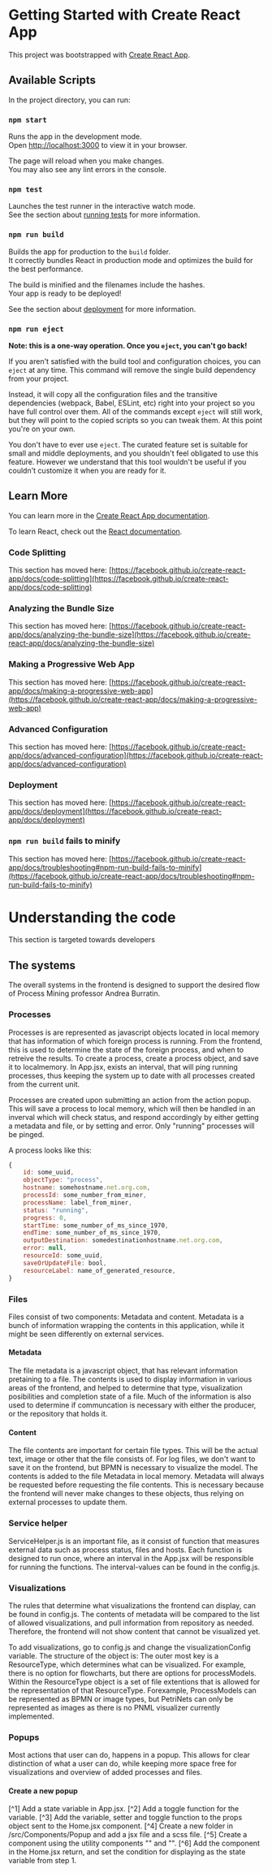 # Getting Started with Create React App

This project was bootstrapped with [Create React App](https://github.com/facebook/create-react-app).

## Available Scripts

In the project directory, you can run:

### `npm start`

Runs the app in the development mode.\
Open [http://localhost:3000](http://localhost:3000) to view it in your browser.

The page will reload when you make changes.\
You may also see any lint errors in the console.

### `npm test`

Launches the test runner in the interactive watch mode.\
See the section about [running tests](https://facebook.github.io/create-react-app/docs/running-tests) for more information.

### `npm run build`

Builds the app for production to the `build` folder.\
It correctly bundles React in production mode and optimizes the build for the best performance.

The build is minified and the filenames include the hashes.\
Your app is ready to be deployed!

See the section about [deployment](https://facebook.github.io/create-react-app/docs/deployment) for more information.

### `npm run eject`

**Note: this is a one-way operation. Once you `eject`, you can't go back!**

If you aren't satisfied with the build tool and configuration choices, you can `eject` at any time. This command will remove the single build dependency from your project.

Instead, it will copy all the configuration files and the transitive dependencies (webpack, Babel, ESLint, etc) right into your project so you have full control over them. All of the commands except `eject` will still work, but they will point to the copied scripts so you can tweak them. At this point you're on your own.

You don't have to ever use `eject`. The curated feature set is suitable for small and middle deployments, and you shouldn't feel obligated to use this feature. However we understand that this tool wouldn't be useful if you couldn't customize it when you are ready for it.

## Learn More

You can learn more in the [Create React App documentation](https://facebook.github.io/create-react-app/docs/getting-started).

To learn React, check out the [React documentation](https://reactjs.org/).

### Code Splitting

This section has moved here: [https://facebook.github.io/create-react-app/docs/code-splitting](https://facebook.github.io/create-react-app/docs/code-splitting)

### Analyzing the Bundle Size

This section has moved here: [https://facebook.github.io/create-react-app/docs/analyzing-the-bundle-size](https://facebook.github.io/create-react-app/docs/analyzing-the-bundle-size)

### Making a Progressive Web App

This section has moved here: [https://facebook.github.io/create-react-app/docs/making-a-progressive-web-app](https://facebook.github.io/create-react-app/docs/making-a-progressive-web-app)

### Advanced Configuration

This section has moved here: [https://facebook.github.io/create-react-app/docs/advanced-configuration](https://facebook.github.io/create-react-app/docs/advanced-configuration)

### Deployment

This section has moved here: [https://facebook.github.io/create-react-app/docs/deployment](https://facebook.github.io/create-react-app/docs/deployment)

### `npm run build` fails to minify

This section has moved here: [https://facebook.github.io/create-react-app/docs/troubleshooting#npm-run-build-fails-to-minify](https://facebook.github.io/create-react-app/docs/troubleshooting#npm-run-build-fails-to-minify)


# Understanding the code

This section is targeted towards developers

## The systems

The overall systems in the frontend is designed to support the desired flow of Process Mining professor Andrea Burratin.

### Processes

Processes is are represented as javascript objects located in local memory that has information of which foreign process is running. From the frontend, this is used to determine the state of the foreign process, and when to retreive the results. To create a process, create a process object, and save it to localmemory. In App.jsx, exists an interval, that will ping running processes, thus keeping the system up to date with all processes created from the current unit.

Processes are created upon submitting an action from the action popup. This will save a process to local memory, which will then be handled in an inverval which will check status, and respond accordingly by either getting a metadata and file, or by setting and error. Only "running" processes will be pinged. 

A process looks like this:
```js
{
    id: some_uuid,
    objectType: "process",
    hostname: somehostname.net.org.com,
    processId: some_number_from_miner,
    processName: label_from_miner,
    status: "running",
    progress: 0,
    startTime: some_number_of_ms_since_1970,
    endTime: some_number_of_ms_since_1970,
    outputDestination: somedestinationhostname.net.org.com,
    error: null,
    resourceId: some_uuid,
    saveOrUpdateFile: bool,
    resourceLabel: name_of_generated_resource,
}
```

### Files

Files consist of two components: Metadata and content. Metadata is a bunch of information wrapping the contents in this application, while it might be seen differently on external services.

#### Metadata

The file metadata is a javascript object, that has relevant information pretaining to a file. The contents is used to display information in various areas of the frontend, and helped to determine that type, visualization posibilities and completion state of a file. Much of the information is also used to determine if communcation is necessary with either the producer, or the repository that holds it.

#### Content

The file contents are important for certain file types. This will be the actual text, image or other that the file consists of. For log files, we don't want to save it on the frontend, but BPMN is necessary to visualize the model. The contents is added to the file Metadata in local memory. Metadata will always be requested before requesting the file contents. This is necessary because the frontend will never make changes to these objects, thus relying on external processes to update them. 

### Service helper

ServiceHelper.js is an important file, as it consist of function that measures external data such as process status, files and hosts. Each function is designed to run once, where an interval in the App.jsx will be responsible for running the functions. The interval-values can be found in the config.js. 

### Visualizations

The rules that determine what visualizations the frontend can display, can be found in config.js. The contents of metadata will be compared to the list of allowed visualizations, and pull information from repository as needed. Therefore, the frontend will not show content that cannot be visualized yet. 

To add visualizations, go to config.js and change the visualizationConfig variable. The structure of the object is:
The outer most key is a ResourceType, which determines what can be visualized. For example, there is no option for flowcharts, but there are options for processModels. Within the ResourceType object is a set of file extentions that is allowed for the representation of that ResourceType. Forexample, ProcessModels can be represented as BPMN or image types, but PetriNets can only be represented as images as there is no PNML visualizer currently implemented. 

### Popups

Most actions that user can do, happens in a popup. This allows for clear distinction of what a user can do, while keeping more space free for visualizations and overview of added processes and files. 

#### Create a new popup

[^1] Add a state variable in App.jsx.
[^2] Add a toggle function for the variable.
[^3] Add the variable, setter and toggle function to the props object sent to the Home.jsx component.
[^4] Create a new folder in /src/Components/Popup and add a jsx file and a scss file.
[^5] Create a component using the utility components "<modal></modal>" and "<popup></popup>".
[^6] Add the component in the Home.jsx return, and set the condition for displaying as the state variable from step 1.

